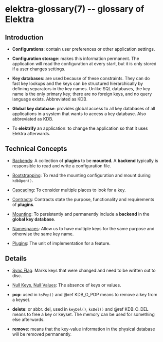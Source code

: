 elektra-glossary(7) -- glossary of Elektra
==========================================

## Introduction

- **Configurations**:
  contain user preferences or other application
  settings.

- **Configuration storage**:
  makes this information permanent.
  The application will read the configuration
  at every start, but it is only stored
  if a user changes settings.

- **Key databases**:
  are used because of these constraints.
  They can do fast key lookups and the keys can be structured
  hierarchically by defining separators in the key names.
  Unlike SQL databases, the key name is the only primary key; there are
  no foreign keys, and no query language exists.
  Abbreviated as KDB.

- **Global key database**:
  provides global access to all key databases
  of all applications in a system that wants to access a key database.
  Also abbreviated as KDB.

- To **elektrify** an application:
  to change the application so that it uses Elektra afterwards.

## Technical Concepts

- [Backends](elektra-backends.md):
  A collection of **plugins** to be **mounted**.
  A **backend** typically is responsible to read and write a configuration file.

- [Bootstrapping](elektra-bootstrapping.md):
  To read the mounting configuration and mount during `kdbOpen()`.

- [Cascading](elektra-cascading.md):
  To consider multiple places to look for a key.

- [Contracts](elektra-contracts.md):
  Contracts state the purpose, functionality and requirements of **plugins**.

- [Mounting](elektra-mounting.md):
  To persistently and permanently include a **backend** in the **global key database**.

- [Namespaces](elektra-namespaces.md):
  Allow us to have multiple keys for the same purpose and otherwise the same key name.

- [Plugins](elektra-plugins-framework.md):
  The unit of implementation for a feature.


## Details

- [Sync Flag](elektra-sync-flag.md):
  Marks keys that were changed and need to be written out to disc.

- [Null Keys, Null Values](elektra-values.md):
  The absence of keys or values.

- **pop**:
  used in `ksPop()` and @ref KDB_O_POP means to remove
  a key from a keyset.

- **delete**:
  or abbr. del, used in `keyDel()`, `ksDel()` and @ref KDB_O_DEL means to free a key or keyset. The memory
  can be used for something else afterwards.

- **remove**:
  means that the key-value information in the physical database will be removed permanently.
